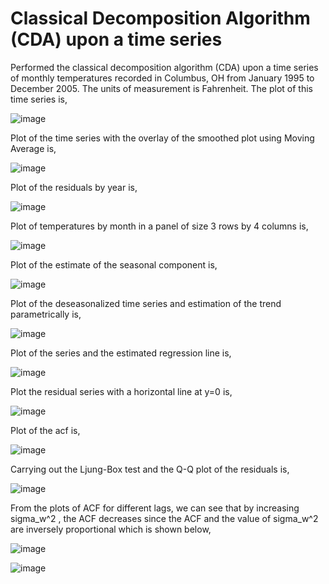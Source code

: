# Classical Decomposition Algorithm (CDA) upon a time series 

Performed the classical decomposition algorithm (CDA) upon a time series of monthly temperatures recorded in Columbus, OH from January 1995 to December 2005. The units of measurement is Fahrenheit. The plot of this time series is,

![image](https://user-images.githubusercontent.com/42225976/157125857-3d9fa2a8-fd9c-490b-8da6-e2eca6013fc0.png)

Plot of the time series with the overlay of the smoothed plot using Moving Average is,

![image](https://user-images.githubusercontent.com/42225976/157125993-fe2db98c-4d8a-40fe-93b1-949ee8d222fc.png)

Plot of the residuals by year is,

![image](https://user-images.githubusercontent.com/42225976/157126137-21e2d5a6-4620-4390-b321-8a6e277ef4d7.png)

Plot of temperatures by month in a panel of size 3 rows by 4 columns is,

![image](https://user-images.githubusercontent.com/42225976/157126345-83cc65ad-04cf-426d-acb1-167a5f158445.png)

Plot of the estimate of the seasonal component is,

![image](https://user-images.githubusercontent.com/42225976/157126478-973fe5c7-cb32-4bc7-8751-8fea1090f0d1.png)

Plot of the deseasonalized time series and estimation of the trend parametrically is,

![image](https://user-images.githubusercontent.com/42225976/157126591-3c9af4ff-cf02-474e-aefc-230263a0ef76.png)

Plot of the series and the estimated regression line is,

![image](https://user-images.githubusercontent.com/42225976/157126634-87e44fac-f463-4c60-98ea-49acc4b009a2.png)

Plot the residual series with a horizontal line at y=0 is,

![image](https://user-images.githubusercontent.com/42225976/157126702-d1a4c6e7-1f92-4f34-8266-038aeeb11cae.png)

Plot of the acf is,

![image](https://user-images.githubusercontent.com/42225976/157126750-7f6537e9-15c9-485b-a3a3-fc6fe126e062.png)

Carrying out the Ljung-Box test and the Q-Q plot of the residuals is,

![image](https://user-images.githubusercontent.com/42225976/157126810-418f3ad7-47ad-452f-a9ab-3262307abccd.png)

From the plots of ACF for different lags, we can see that by increasing sigma_w^2 , the ACF decreases since the ACF and the value of sigma_w^2 are inversely proportional which is shown below,

![image](https://user-images.githubusercontent.com/42225976/157127174-becfebf3-c222-40e4-8c59-857f8bde0fb2.png)

![image](https://user-images.githubusercontent.com/42225976/157127152-4e88535a-19ae-48ca-a8e1-57a4696b349e.png)
